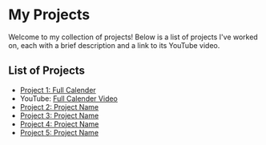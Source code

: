 # My Projects

Welcome to my collection of projects! Below is a list of projects I've worked on, each with a brief description and a link to its YouTube video.

## List of Projects
- [Project 1: Full Calender](#project-1-project-name)
- YouTube: [Full Calender Video](https://youtu.be/KzZR9A7Xk14)
- [Project 2: Project Name](#project-2-project-name)
- [Project 3: Project Name](#project-3-project-name)
- [Project 4: Project Name](#project-4-project-name)
- [Project 5: Project Name](#project-5-project-name)

